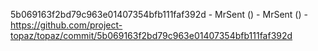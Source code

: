 5b069163f2bd79c963e01407354bfb111faf392d - MrSent () - MrSent () - https://github.com/project-topaz/topaz/commit/5b069163f2bd79c963e01407354bfb111faf392d
